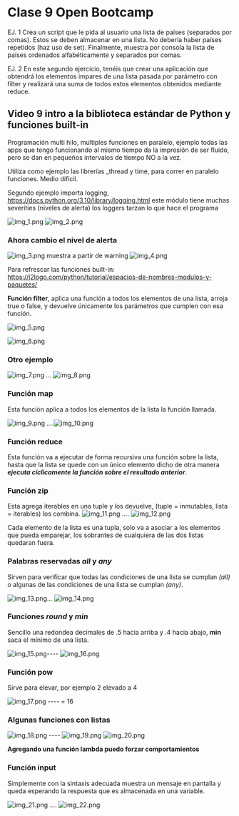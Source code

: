 # Clase 9 Open Bootcamp

EJ. 1 Crea un script que le pida al usuario una lista de países (separados por comas). Estos se deben almacenar en una lista.
No debería haber países repetidos (haz uso de set). Finalmente, muestra por consola la lista de países
ordenados alfabéticamente y separados por comas.

EJ. 2 En este segundo ejercicio, tenéis que crear una aplicación que obtendrá los elementos impares de
una lista pasada por parámetro con filter y realizará una suma de todos estos elementos obtenidos
mediante reduce.

## Video 9 intro a la biblioteca estándar de Python y funciones built-in

Programación multi hilo, múltiples funciones en paralelo, ejemplo todas las apps que tengo funcionando al mismo tiempo
da la impresión de ser fluido, pero se dan en pequeños intervalos de tiempo NO a la vez.

Utiliza como ejemplo las librerías _thread y time, para correr en paralelo funciones. Medio difícil.

Segundo ejemplo importa logging, <https://docs.python.org/3.10/library/logging.html> este módulo tiene muchas severities
(niveles de alerta) los loggers tarzan lo que hace el programa

![img_1.png](img_1.png)
![img_2.png](img_2.png)

### Ahora cambio el nivel de alerta

![img_3.png](img_3.png)   muestra a partir de warning ![img_4.png](img_4.png)

Para refrescar las funciones built-in: <https://j2logo.com/python/tutorial/espacios-de-nombres-modulos-y-paquetes/>

**Función filter**, aplica una función a todos los elementos de una lista, arroja true o false, y devuelve únicamente los parámetros que cumplen con esa función.

![img_5.png](img_5.png)

![img_6.png](img_6.png)

### Otro ejemplo

![img_7.png](img_7.png) ... ![img_8.png](img_8.png)

### Función map

Esta función aplica a todos los elementos de la lista la función llamada.

![img_9.png](img_9.png) ....![img_10.png](img_10.png)

### Función reduce

Esta función va a ejecutar de forma recursiva una función sobre la lista, hasta que la lista se quede con un único elemento
dicho de otra manera ***ejecuta cíclicamente la función sobre el resultado anterior***.

### Función zip

Esta agrega iterables en una tuple y los devuelve, (tuple = inmutables, lista = iterables) los combina.
![img_11.png](img_11.png) .... ![img_12.png](img_12.png)

Cada elemento de la lista es una tupla, solo va a asociar a los elementos que pueda emparejar, los sobrantes de 
cualquiera de las dos listas quedaran fuera.

### Palabras reservadas *all* y *any*

Sirven para verificar que todas las condiciones de una lista se cumplan *(all)* o algunas de las condiciones de una 
lista se cumplan *(any)*.

![img_13.png](img_13.png)... ![img_14.png](img_14.png)

### Funciones *round* y *min*

Sencillo una redondea decimales de .5 hacia arriba y .4 hacia abajo, **min** saca el mínimo de una lista.

![img_15.png](img_15.png)---- ![img_16.png](img_16.png)

### Función pow

Sirve para elevar, por ejemplo 2 elevado a 4

![img_17.png](img_17.png) ---- = 16

### Algunas funciones con listas

![img_18.png](img_18.png) ---- ![img_19.png](img_19.png)
![img_20.png](img_20.png)

**Agregando una función lambda puedo forzar comportamientos**

### Función input

Simplemente con la sintaxis adecuada muestra un mensaje en pantalla y queda esperando la respuesta que es almacenada en 
una variable.

![img_21.png](img_21.png) .... ![img_22.png](img_22.png)




